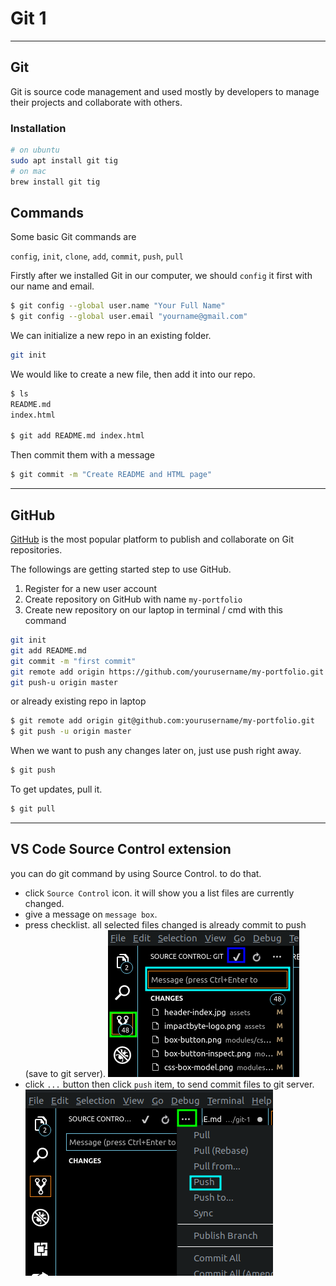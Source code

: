 # Git 1

---

## Git

Git is source code management and used mostly by developers to manage their projects and collaborate with others.

### Installation

```sh
# on ubuntu
sudo apt install git tig
# on mac
brew install git tig
```

## Commands

Some basic Git commands are

`config`, `init`, `clone`, `add`, `commit`, `push`, `pull`

Firstly after we installed Git in our computer, we should `config` it first with our name and email.

```sh
$ git config --global user.name "Your Full Name"
$ git config --global user.email "yourname@gmail.com"
```

We can initialize a new repo in an existing folder.

```sh
git init
```

We would like to create a new file, then add it into our repo.

```sh
$ ls
README.md
index.html

$ git add README.md index.html
```

Then commit them with a message

```sh
$ git commit -m "Create README and HTML page"
```

---

## GitHub

[GitHub](https://github.com) is the most popular platform to publish and collaborate on Git repositories.

The followings are getting started step to use GitHub.

1.  Register for a new user account
2.  Create repository on GitHub with name `my-portfolio`
3. Create new repository on our laptop in terminal / cmd with this command
```sh
git init
git add README.md
git commit -m "first commit"
git remote add origin https://github.com/yourusername/my-portfolio.git
git push-u origin master
```

or already existing repo in laptop

```sh
$ git remote add origin git@github.com:yourusername/my-portfolio.git
$ git push -u origin master
```

When we want to push any changes later on, just use push right away.

```sh
$ git push
```

To get updates, pull it.

```sh
$ git pull
```

---

## VS Code Source Control extension
you can do git command by using Source Control.
to do that.
* click `Source Control` icon. it will show you a list files are currently changed.
* give a message on `message box`.
* press checklist. all selected files changed is already commit to push (save to git server).
![](./assets/vs-code-version-control.png)
* click `...` button then click `push` item, to send commit files to git server.
![](./assets/vs-code-push.png)